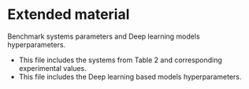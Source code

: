 # Extended material
Benchmark systems parameters and Deep learning models hyperparameters.
* This file includes the systems from Table 2 and corresponding experimental values.
* This file includes the Deep learning based models hyperparameters.
